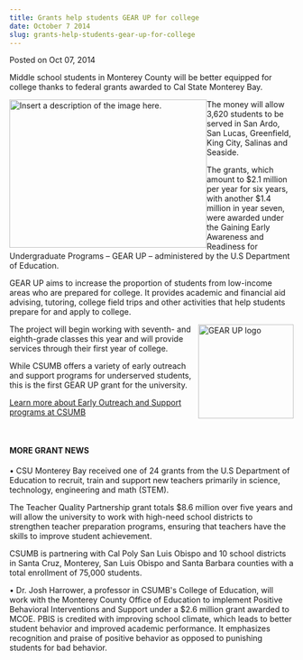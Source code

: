 ```yaml
---
title: Grants help students GEAR UP for college
date: October 7 2014
slug: grants-help-students-gear-up-for-college
---
```


 



<span class="date">Posted on Oct 07, 2014    </span>
<p>Middle school students in Monterey County will be better
equipped for college thanks to federal grants awarded to Cal State
Monterey Bay.</p>
<p><img alt="Insert a description of the image here." src="https://news.csumb.edu/sites/default/files/65/attachments/news/images/gear_up_quote.jpg" style="width:350px; height:263px; float:left">The money will
allow 3,620 students to be served in San Ardo, San Lucas,
Greenfield, King City, Salinas and Seaside.</img></p>
<p>The grants, which amount to $2.1 million per year for six years,
with another $1.4 million in year seven, were awarded under the
Gaining Early Awareness and Readiness for Undergraduate Programs &#x2013;
GEAR UP &#x2013; administered by the U.S Department of Education.</p>
<p>GEAR UP aims to increase the proportion of students from
low-income areas who are prepared for college. It provides academic
and financial aid advising, tutoring, college field trips and other
activities that help students prepare for and apply to college.</p>
<p><img alt="GEAR UP logo" src="https://news.csumb.edu/sites/default/files/65/attachments/news/images/gear_up_logo.jpeg" style="width:169px; height:167px; float:right">The project will
begin working with seventh- and eighth-grade classes this year and
will provide services through their first year of college.</img></p>
<p>While CSUMB offers a variety of early outreach and support
programs for underserved students, this is the first GEAR UP grant
for the university.</p>
<p><a href="https://eosp.csumb.edu" rel="nofollow">Learn more about
Early Outreach and Support programs at CSUMB</a></p>
<p>&#xA0;</p>
<h4>MORE GRANT NEWS</h4>
<p>&#x2022;&#xA0;CSU Monterey Bay received one of 24 grants from the U.S
Department of Education to recruit, train and support new teachers
primarily in science, technology, engineering and math (STEM).</p>
<p>The Teacher Quality Partnership grant totals $8.6 million over
five years and will allow the university to work with high-need
school districts to strengthen teacher preparation programs,
ensuring that teachers have the skills to improve student
achievement.</p>
<p>CSUMB is partnering with Cal Poly San Luis Obispo and 10 school
districts in Santa Cruz, Monterey, San Luis Obispo and Santa
Barbara counties with a total enrollment of 75,000 students.</p>
<p>&#x2022; Dr. Josh Harrower, a professor in CSUMB&apos;s College of
Education, will work with the Monterey County Office of Education
to implement Positive Behavioral Interventions and Support under a
$2.6 million grant awarded to MCOE. PBIS is credited with improving
school climate, which leads to better student behavior and improved
academic performance. It emphasizes recognition and praise of
positive behavior as opposed to punishing students for bad
behavior.<br>
&#xA0;</br></p>
<p>&#xA0;</p>
<p><br>
&#xA0;</br></p>





```
